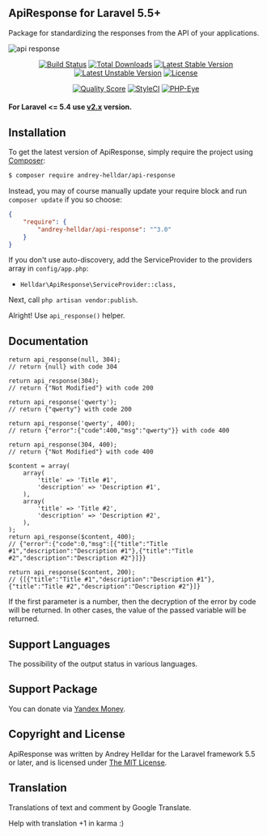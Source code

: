 ## ApiResponse for Laravel 5.5+

Package for standardizing the responses from the API of your applications.

![api response](https://cloud.githubusercontent.com/assets/10347617/23128374/0f02ede0-f7c2-11e6-8b9a-a7d0d265859b.jpg)

<p align="center">
<a href="https://travis-ci.org/andrey-helldar/api-response"><img src="https://travis-ci.org/andrey-helldar/api-response.svg?branch=master&style=flat-square" alt="Build Status" /></a>
<a href="https://packagist.org/packages/andrey-helldar/api-response"><img src="https://img.shields.io/packagist/dt/andrey-helldar/api-response.svg?style=flat-square" alt="Total Downloads" /></a>
<a href="https://packagist.org/packages/andrey-helldar/api-response"><img src="https://poser.pugx.org/andrey-helldar/api-response/v/stable?format=flat-square" alt="Latest Stable Version" /></a>
<a href="https://packagist.org/packages/andrey-helldar/api-response"><img src="https://poser.pugx.org/andrey-helldar/api-response/v/unstable?format=flat-square" alt="Latest Unstable Version" /></a>
<a href="https://github.com/andrey-helldar/api-response"><img src="https://poser.pugx.org/andrey-helldar/api-response/license?format=flat-square" alt="License" /></a>
</p>


<p align="center">
<a href="https://github.com/andrey-helldar/api-response"><img src="https://img.shields.io/scrutinizer/g/andrey-helldar/api-response.svg?style=flat-square" alt="Quality Score" /></a>
<a href="https://styleci.io/repos/82566268"><img src="https://styleci.io/repos/82566268/shield" alt="StyleCI" /></a>
<a href="https://php-eye.com/package/andrey-helldar/api-response"><img src="https://php-eye.com/badge/andrey-helldar/api-response/tested.svg?style=flat-square" alt="PHP-Eye" /></a>
</p>

#### For **Laravel <= 5.4** use [v2.x](https://github.com/andrey-helldar/api-response/tree/v2.x) version.

## Installation

To get the latest version of ApiResponse, simply require the project using [Composer](https://getcomposer.org/):

```bash
$ composer require andrey-helldar/api-response
```

Instead, you may of course manually update your require block and run `composer update` if you so choose:

```json
{
    "require": {
        "andrey-helldar/api-response": "^3.0"
    }
}
```

If you don't use auto-discovery, add the ServiceProvider to the providers array in `config/app.php`:

* `Helldar\ApiResponse\ServiceProvider::class,`

Next, call `php artisan vendor:publish`.

Alright! Use `api_response()` helper.


## Documentation

    return api_response(null, 304);
    // return {null} with code 304

    return api_response(304);
    // return {"Not Modified"} with code 200

    return api_response('qwerty');
    // return {"qwerty"} with code 200
    
    return api_response('qwerty', 400);
    // return {"error":{"code":400,"msg":"qwerty"}} with code 400
    
    return api_response(304, 400);
    // return {"Not Modified"} with code 400
    
    $content = array(
        array(
            'title' => 'Title #1',
            'description' => 'Description #1',
        ),
        array(
            'title' => 'Title #2',
            'description' => 'Description #2',
        ),
    );
    return api_response($content, 400);
    // {"error":{"code":0,"msg":[{"title":"Title #1","description":"Description #1"},{"title":"Title #2","description":"Description #2"}]}}
    
    return api_response($content, 200);
    // {[{"title":"Title #1","description":"Description #1"},{"title":"Title #2","description":"Description #2"}]}
    
If the first parameter is a number, then the decryption of the error by code will be returned. In other cases, the value of the passed variable will be returned.


## Support Languages

The possibility of the output status in various languages.


## Support Package

You can donate via [Yandex Money](https://money.yandex.ru/quickpay/shop-widget?account=410012608840929&quickpay=shop&payment-type-choice=on&mobile-payment-type-choice=on&writer=seller&targets=Andrey+Helldar%3A+Open+Source+Projects&targets-hint=&default-sum=&button-text=04&mail=on&successURL=).


## Copyright and License

ApiResponse was written by Andrey Helldar for the Laravel framework 5.5 or later, and is licensed under [The MIT License](LICENSE).


## Translation

Translations of text and comment by Google Translate.

Help with translation +1 in karma :)
